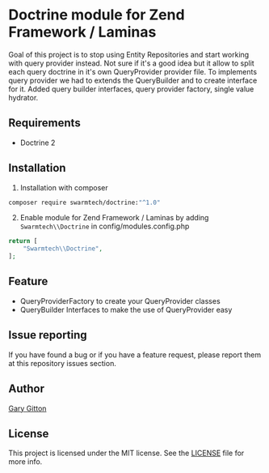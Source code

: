 # Doctrine module for Zend Framework / Laminas

Goal of this project is to stop using Entity Repositories and start working with query provider instead. Not sure if
it's a good idea but it allow to split each query doctrine in it's own QueryProvider provider file. 
To implements query provider we had to extends the QueryBuilder and to create interface for it.
Added query builder interfaces, query provider factory, single value hydrator.

## Requirements
- Doctrine 2

## Installation
1. Installation with composer
```bash
composer require swarmtech/doctrine:"^1.0"
```

2. Enable module for Zend Framework / Laminas by adding `Swarmtech\\Doctrine` in config/modules.config.php
```php
return [
    "Swarmtech\\Doctrine",
];
```

## Feature
* QueryProviderFactory to create your QueryProvider classes
* QueryBuilder Interfaces to make the use of QueryProvider easy

## Issue reporting
If you have found a bug or if you have a feature request, please report them at this repository issues section.

## Author
[Gary Gitton](https://github.com/garygitton)

## License
This project is licensed under the MIT license. 
See the [LICENSE](https://github.com/swarmtech/doctrine/blob/master/LICENSE) file for more info.
